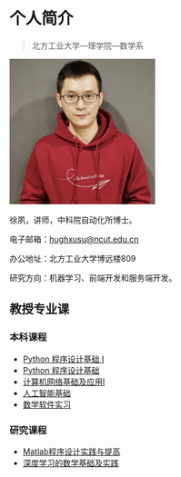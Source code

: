 # 个人简介

> 北方工业大学—理学院—数学系

<img src="https://raw.githubusercontent.com/hughxusu/lesson-index/developing/_images/pPyVPSS.jpg" style="zoom: 25%;" />

徐夙，讲师，中科院自动化所博士。

电子邮箱：hughxusu@ncut.edu.cn

办公地址：北方工业大学博远楼809

研究方向：机器学习、前端开发和服务端开发。

## 教授专业课

### 本科课程

- [Python 程序设计基础 I](https://hughxusu.github.io/lesson-index/#/outline/python_1)
- [Python 程序设计基础](https://hughxusu.github.io/lesson-index/#/outline/python)
- [计算机网络基础及应用Ⅰ](https://hughxusu.github.io/lesson-index/#/outline/network)
- [人工智能基础](https://hughxusu.github.io/lesson-index/#/outline/ai)
- [数学软件实习](https://hughxusu.github.io/lesson-index/#/outline/math)

### 研究课程

- [Matlab程序设计实践与提高](https://hughxusu.github.io/lesson-index/#/outline/matlab)
- [深度学习的数学基础及实践](https://hughxusu.github.io/lesson-index/#/outline/deeplearn)